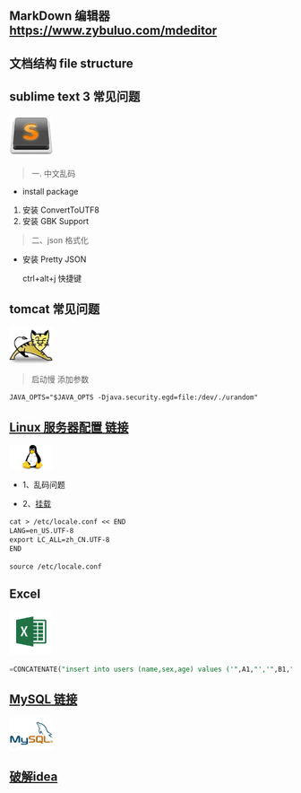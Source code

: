 
## MarkDown 编辑器 https://www.zybuluo.com/mdeditor

## 文档结构 file structure


## sublime text 3  常见问题
<img src="https://github.com/fanhuajun/notes/blob/master/img/sublime.jpg" width="78" height="auto">

> 一. 中文乱码

- install package
1. 安装 ConvertToUTF8
2. 安装 GBK Support

> 二、json 格式化

- 安装 Pretty JSON  
  
  ctrl+alt+j  快捷键
  
## tomcat 常见问题
<img src="https://github.com/fanhuajun/notes/blob/master/img/Tomcat.jpg" width="78" height="auto">

> 启动慢  添加参数

```shell
JAVA_OPTS="$JAVA_OPTS -Djava.security.egd=file:/dev/./urandom"
```

## [Linux 服务器配置 链接](https://github.com/fanhuajun/initServer) ##
<img src="https://github.com/fanhuajun/notes/blob/master/img/linux.jpg" width="78" height="auto">

- 1、乱码问题

- 2、[挂载](https://github.com/fanhuajun/notes/tree/master/develop)

```shell
cat > /etc/locale.conf << END
LANG=en_US.UTF-8
export LC_ALL=zh_CN.UTF-8
END

source /etc/locale.conf
```

## Excel
<img src="https://github.com/fanhuajun/notes/blob/master/img/excel.png" width="78" height="auto">

```sql
=CONCATENATE("insert into users (name,sex,age) values ('",A1,"','",B1,"','",C1,"');")
```

## [MySQL 链接](https://github.com/fanhuajun/notes/tree/master/MySQL)
<img src="https://github.com/fanhuajun/notes/blob/master/img/mysql.jpg" width="78" height="auto">



## [破解idea](https://raw.githubusercontent.com/fanhuajun/notes/master/tool/README.md)